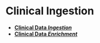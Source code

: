 # Clinical Ingestion

- [**Clinical Data _Ingestion_**](../ingest/README.md)
- [**Clinical Data _Enrichment_**](../enrich/README.md)
